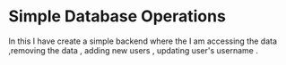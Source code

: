 # Simple  Database Operations


In this  I have create a simple backend where the I am accessing the data ,removing the data , adding new users , updating user's username .